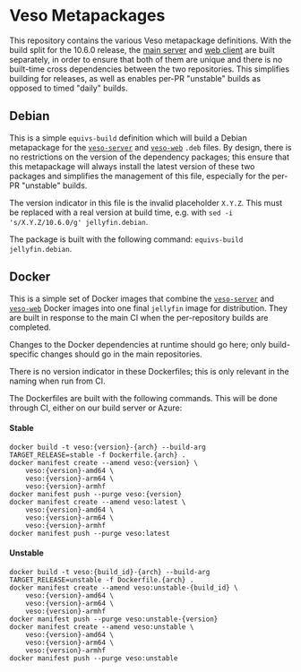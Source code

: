 # Veso Metapackages

This repository contains the various Veso metapackage definitions. With the build split for the 10.6.0 release, the [main server](https://github.com/vesoapp/veso) and [web client](https://github.com/vesoapp/veso-web) are built separately, in order to ensure that both of them are unique and there is no built-time cross dependencies between the two repositories. This simplifies building for releases, as well as enables per-PR "unstable" builds as opposed to timed "daily" builds.

## Debian

This is a simple `equivs-build` definition which will build a Debian metapackage for the [`veso-server`](https://github.com/vesoapp/veso) and [`veso-web`](https://github.com/vesoapp/veso-web) `.deb` files. By design, there is no restrictions on the version of the dependency packages; this ensure that this metapackage will always install the latest version of these two packages and simplifies the management of this file, especially for the per-PR "unstable" builds.

The version indicator in this file is the invalid placeholder `X.Y.Z`. This must be replaced with a real version at build time, e.g. with `sed -i 's/X.Y.Z/10.6.0/g' jellyfin.debian`.

The package is built with the following command: `equivs-build jellyfin.debian`.

## Docker

This is a simple set of Docker images that combine the [`veso-server`](https://github.com/vesoapp/veso) and [`veso-web`](https://github.com/vesoapp/veso-web) Docker images into one final `jellyfin` image for distribution. They are built in response to the main CI when the per-repository builds are completed.

Changes to the Docker dependencies at runtime should go here; only build-specific changes should go in the main repositories.

There is no version indicator in these Dockerfiles; this is only relevant in the naming when run from CI.

The Dockerfiles are built with the following commands. This will be done through CI, either on our build server or Azure:

#### Stable

```
docker build -t veso:{version}-{arch} --build-arg TARGET_RELEASE=stable -f Dockerfile.{arch} .
docker manifest create --amend veso:{version} \
    veso:{version}-amd64 \
    veso:{version}-arm64 \
    veso:{version}-armhf
docker manifest push --purge veso:{version}
docker manifest create --amend veso:latest \
    veso:{version}-amd64 \
    veso:{version}-arm64 \
    veso:{version}-armhf
docker manifest push --purge veso:latest
```

#### Unstable

```
docker build -t veso:{build_id}-{arch} --build-arg TARGET_RELEASE=unstable -f Dockerfile.{arch} .
docker manifest create --amend veso:unstable-{build_id} \
    veso:{version}-amd64 \
    veso:{version}-arm64 \
    veso:{version}-armhf
docker manifest push --purge veso:unstable-{version}
docker manifest create --amend veso:unstable \
    veso:{version}-amd64 \
    veso:{version}-arm64 \
    veso:{version}-armhf
docker manifest push --purge veso:unstable
```
